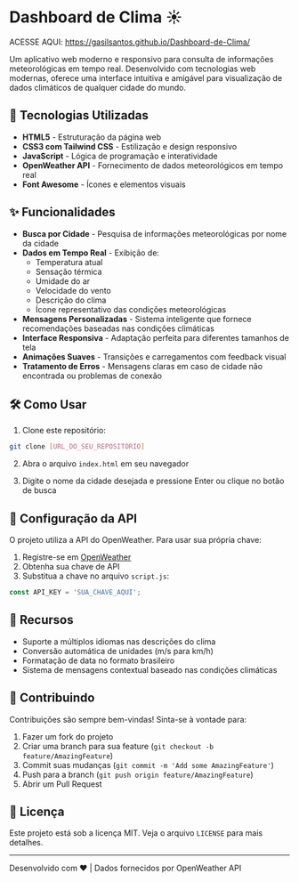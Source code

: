 # Dashboard de Clima ☀️

ACESSE AQUI: https://gasilsantos.github.io/Dashboard-de-Clima/

Um aplicativo web moderno e responsivo para consulta de informações meteorológicas em tempo real. Desenvolvido com tecnologias web modernas, oferece uma interface intuitiva e amigável para visualização de dados climáticos de qualquer cidade do mundo.

## 🚀 Tecnologias Utilizadas

- **HTML5** - Estruturação da página web
- **CSS3 com Tailwind CSS** - Estilização e design responsivo
- **JavaScript** - Lógica de programação e interatividade
- **OpenWeather API** - Fornecimento de dados meteorológicos em tempo real
- **Font Awesome** - Ícones e elementos visuais

## ✨ Funcionalidades

- **Busca por Cidade** - Pesquisa de informações meteorológicas por nome da cidade
- **Dados em Tempo Real** - Exibição de:
  - Temperatura atual
  - Sensação térmica
  - Umidade do ar
  - Velocidade do vento
  - Descrição do clima
  - Ícone representativo das condições meteorológicas
- **Mensagens Personalizadas** - Sistema inteligente que fornece recomendações baseadas nas condições climáticas
- **Interface Responsiva** - Adaptação perfeita para diferentes tamanhos de tela
- **Animações Suaves** - Transições e carregamentos com feedback visual
- **Tratamento de Erros** - Mensagens claras em caso de cidade não encontrada ou problemas de conexão

## 🛠️ Como Usar

1. Clone este repositório:
```bash
git clone [URL_DO_SEU_REPOSITÓRIO]
```

2. Abra o arquivo `index.html` em seu navegador

3. Digite o nome da cidade desejada e pressione Enter ou clique no botão de busca

## 🔑 Configuração da API

O projeto utiliza a API do OpenWeather. Para usar sua própria chave:

1. Registre-se em [OpenWeather](https://openweathermap.org/)
2. Obtenha sua chave de API
3. Substitua a chave no arquivo `script.js`:
```javascript
const API_KEY = 'SUA_CHAVE_AQUI';
```

## 🌟 Recursos

- Suporte a múltiplos idiomas nas descrições do clima
- Conversão automática de unidades (m/s para km/h)
- Formatação de data no formato brasileiro
- Sistema de mensagens contextual baseado nas condições climáticas

## 🤝 Contribuindo

Contribuições são sempre bem-vindas! Sinta-se à vontade para:

1. Fazer um fork do projeto
2. Criar uma branch para sua feature (`git checkout -b feature/AmazingFeature`)
3. Commit suas mudanças (`git commit -m 'Add some AmazingFeature'`)
4. Push para a branch (`git push origin feature/AmazingFeature`)
5. Abrir um Pull Request

## 📝 Licença

Este projeto está sob a licença MIT. Veja o arquivo `LICENSE` para mais detalhes.

---

Desenvolvido com ❤️ | Dados fornecidos por OpenWeather API
